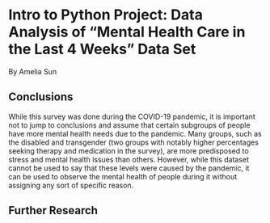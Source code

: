 # Intro to Python Project: Data Analysis of “Mental Health Care in the Last 4 Weeks” Data Set
By Amelia Sun

## Conclusions
While this survey was done during the COVID-19 pandemic, it is important not to jump to conclusions and assume that certain subgroups of people have more mental health needs due to the pandemic. Many groups, such as the disabled and transgender (two groups with notably higher percentages seeking therapy and medication in the survey), are more predisposed to stress and mental health issues than others. However, while this dataset cannot be used to say that these levels were caused by the pandemic, it can be used to observe the mental health of people during it without assigning any sort of specific reason.  

## Further Research


